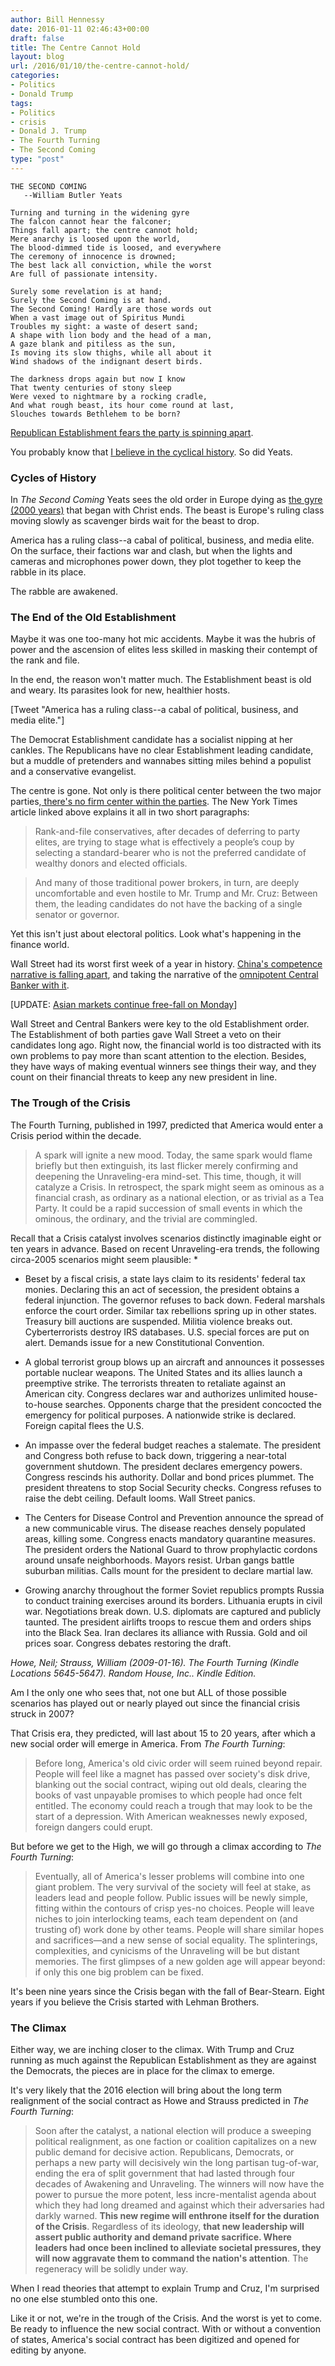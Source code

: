 ```yaml
---
author: Bill Hennessy
date: 2016-01-11 02:46:43+00:00
draft: false
title: The Centre Cannot Hold
layout: blog
url: /2016/01/10/the-centre-cannot-hold/
categories:
- Politics
- Donald Trump
tags:
- Politics
- crisis
- Donald J. Trump
- The Fourth Turning
- The Second Coming
type: "post"
---
```


```
THE SECOND COMING
   --William Butler Yeats

Turning and turning in the widening gyre
The falcon cannot hear the falconer;
Things fall apart; the centre cannot hold;
Mere anarchy is loosed upon the world,
The blood-dimmed tide is loosed, and everywhere
The ceremony of innocence is drowned;
The best lack all conviction, while the worst
Are full of passionate intensity.

Surely some revelation is at hand;
Surely the Second Coming is at hand.
The Second Coming! Hardly are those words out
When a vast image out of Spiritus Mundi
Troubles my sight: a waste of desert sand;
A shape with lion body and the head of a man,
A gaze blank and pitiless as the sun,
Is moving its slow thighs, while all about it
Wind shadows of the indignant desert birds.

The darkness drops again but now I know
That twenty centuries of stony sleep
Were vexed to nightmare by a rocking cradle,
And what rough beast, its hour come round at last,
Slouches towards Bethlehem to be born?
```


[Republican Establishment fears the party is spinning apart](https://www.nytimes.com/2016/01/10/us/politics/for-republicans-mounting-fears-of-lasting-split.html?_r=0).

You probably know that [I believe in the cyclical history](https://hennessysview.com/2011/03/14/dont-look-for-quick-fixes/). So did Yeats.



### Cycles of History



In _The Second Coming_ Yeats sees the old order in Europe dying as [the gyre (2000 years)](https://www3.dbu.edu/mitchell/yeatshis.htm) that began with Christ ends. The beast is Europe's ruling class moving slowly as scavenger birds wait for the beast to drop.

America has a ruling class--a cabal of political, business, and media elite. On the surface, their factions war and clash, but when the lights and cameras and microphones power down, they plot together to keep the rabble in its place.

The rabble are awakened.



### The End of the Old Establishment



Maybe it was one too-many hot mic accidents. Maybe it was the hubris of power and the ascension of elites less skilled in masking their contempt of the rank and file.

In the end, the reason won't matter much. The Establishment beast is old and weary. Its parasites look for new, healthier hosts.


    
[Tweet "America has a ruling class--a cabal of political, business, and media elite."]



The Democrat Establishment candidate has a socialist nipping at her cankles. The Republicans have no clear Establishment leading candidate, but a muddle of pretenders and wannabes sitting miles behind a populist and a conservative evangelist.

The centre is gone. Not only is there political center between the two major parties,[ there's no firm center within the parties](https://hennessysview.com/2015/12/22/party-like-its-1992/). The New York Times article linked above explains it all in two short paragraphs:



> 

> 
> Rank-and-file conservatives, after decades of deferring to party elites, are trying to stage what is effectively a people’s coup by selecting a standard-bearer who is not the preferred candidate of wealthy donors and elected officials.
> 
> 

> 
> And many of those traditional power brokers, in turn, are deeply uncomfortable and even hostile to Mr. Trump and Mr. Cruz: Between them, the leading candidates do not have the backing of a single senator or governor.
> 
> 




Yet this isn't just about electoral politics. Look what's happening in the finance world.

Wall Street had its worst first week of a year in history. [China's competence narrative is falling apart](https://www.salientpartners.com/epsilontheory/post/2016/01/07/The-China-Narrative-Really-Matters), and taking the narrative of the [omnipotent Central Banker with it](https://www.salientpartners.com/epsilontheory/post/2014/05/25/When-Does-the-Story-Break).

[UPDATE: [Asian markets continue free-fall on Monday](https://finance.yahoo.com/news/asian-shares-pressured-south-african-001353843.html)]

Wall Street and Central Bankers were key to the old Establishment order. The Establishment of both parties gave Wall Street a veto on their candidates long ago. Right now, the financial world is too distracted with its own problems to pay more than scant attention to the election. Besides, they have ways of making eventual winners see things their way, and they count on their financial threats to keep any new president in line.



### The Trough of the Crisis



The Fourth Turning, published in 1997, predicted that America would enter a Crisis period within the decade.



> A spark will ignite a new mood. Today, the same spark would flame briefly but then extinguish, its last flicker merely confirming and deepening the Unraveling-era mind-set. This time, though, it will catalyze a Crisis. In retrospect, the spark might seem as ominous as a financial crash, as ordinary as a national election, or as trivial as a Tea Party. It could be a rapid succession of small events in which the ominous, the ordinary, and the trivial are commingled.

Recall that a Crisis catalyst involves scenarios distinctly imaginable eight or ten years in advance. Based on recent Unraveling-era trends, the following circa-2005 scenarios might seem plausible:
*
* Beset by a fiscal crisis, a state lays claim to its residents' federal tax monies. Declaring this an act of secession, the president obtains a federal injunction. The governor refuses to back down. Federal marshals enforce the court order. Similar tax rebellions spring up in other states. Treasury bill auctions are suspended. Militia violence breaks out. Cyberterrorists destroy IRS databases. U.S. special forces are put on alert. Demands issue for a new Constitutional Convention.

* A global terrorist group blows up an aircraft and announces it possesses portable nuclear weapons. The United States and its allies launch a preemptive strike. The terrorists threaten to retaliate against an American city. Congress declares war and authorizes unlimited house-to-house searches. Opponents charge that the president concocted the emergency for political purposes. A nationwide strike is declared. Foreign capital flees the U.S.

* An impasse over the federal budget reaches a stalemate. The president and Congress both refuse to back down, triggering a near-total government shutdown. The president declares emergency powers. Congress rescinds his authority. Dollar and bond prices plummet. The president threatens to stop Social Security checks. Congress refuses to raise the debt ceiling. Default looms. Wall Street panics.


* The Centers for Disease Control and Prevention announce the spread of a new communicable virus. The disease reaches densely populated areas, killing some. Congress enacts mandatory quarantine measures. The president orders the National Guard to throw prophylactic cordons around unsafe neighborhoods. Mayors resist. Urban gangs battle suburban militias. Calls mount for the president to declare martial law.

* Growing anarchy throughout the former Soviet republics prompts Russia to conduct training exercises around its borders. Lithuania erupts in civil war. Negotiations break down. U.S. diplomats are captured and publicly taunted. The president airlifts troops to rescue them and orders ships into the Black Sea. Iran declares its alliance with Russia. Gold and oil prices soar. Congress debates restoring the draft.

_Howe, Neil; Strauss, William (2009-01-16). The Fourth Turning (Kindle Locations 5645-5647). Random House, Inc.. Kindle Edition._

Am I the only one who sees that, not one but ALL of those possible scenarios has played out or nearly played out since the financial crisis struck in 2007?

That Crisis era, they predicted, will last about 15 to 20 years, after which a new social order will emerge in America. From _The Fourth Turning_:



> Before long, America's old civic order will seem ruined beyond repair. People will feel like a magnet has passed over society's disk drive, blanking out the social contract, wiping out old deals, clearing the books of vast unpayable promises to which people had once felt entitled. The economy could reach a trough that may look to be the start of a depression. With American weaknesses newly exposed, foreign dangers could erupt.



But before we get to the High, we will go through a climax according to _The Fourth Turning_:



> Eventually, all of America's lesser problems will combine into one giant problem. The very survival of the society will feel at stake, as leaders lead and people follow. Public issues will be newly simple, fitting within the contours of crisp yes-no choices. People will leave niches to join interlocking teams, each team dependent on (and trusting of) work done by other teams. People will share similar hopes and sacrifices—and a new sense of social equality. The splinterings, complexities, and cynicisms of the Unraveling will be but distant memories. The first glimpses of a new golden age will appear beyond: if only this one big problem can be fixed.



It's been nine years since the Crisis began with the fall of Bear-Stearn. Eight years if you believe the Crisis started with Lehman Brothers.



### The Climax



Either way, we are inching closer to the climax. With Trump and Cruz running as much against the Republican Establishment as they are against the Democrats, the pieces are in place for the climax to emerge.

It's very likely that the 2016 election will bring about the long term realignment of the social contract as Howe and Strauss predicted in _The Fourth Turning_:



> Soon after the catalyst, a national election will produce a sweeping political realignment, as one faction or coalition capitalizes on a new public demand for decisive action. Republicans, Democrats, or perhaps a new party will decisively win the long partisan tug-of-war, ending the era of split government that had lasted through four decades of Awakening and Unraveling. The winners will now have the power to pursue the more potent, less incre-mentalist agenda about which they had long dreamed and against which their adversaries had darkly warned. **This new regime will enthrone itself for the duration of the Crisis**. Regardless of its ideology, **that new leadership will assert public authority and demand private sacrifice. Where leaders had once been inclined to alleviate societal pressures, they will now aggravate them to command the nation's attention**. The regeneracy will be solidly under way.



When I read theories that attempt to explain Trump and Cruz, I'm surprised no one else stumbled onto this one.

Like it or not, we're in the trough of the Crisis. And the worst is yet to come. Be ready to influence the new social contract. With or without a convention of states, America's social contract has been digitized and opened for editing by anyone.


